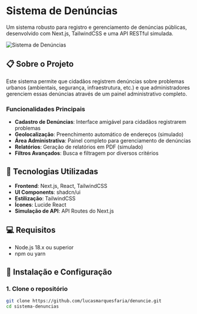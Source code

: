 # Sistema de Denúncias

Um sistema robusto para registro e gerenciamento de denúncias públicas, desenvolvido com Next.js, TailwindCSS e uma API RESTful simulada.

![Sistema de Denúncias](https://placeholder.svg?height=300&width=700)

## 📋 Sobre o Projeto

Este sistema permite que cidadãos registrem denúncias sobre problemas urbanos (ambientais, segurança, infraestrutura, etc.) e que administradores gerenciem essas denúncias através de um painel administrativo completo.

### Funcionalidades Principais

- **Cadastro de Denúncias**: Interface amigável para cidadãos registrarem problemas
- **Geolocalização**: Preenchimento automático de endereços (simulado)
- **Área Administrativa**: Painel completo para gerenciamento de denúncias
- **Relatórios**: Geração de relatórios em PDF (simulado)
- **Filtros Avançados**: Busca e filtragem por diversos critérios

## 🚀 Tecnologias Utilizadas

- **Frontend**: Next.js, React, TailwindCSS
- **UI Components**: shadcn/ui
- **Estilização**: TailwindCSS
- **Ícones**: Lucide React
- **Simulação de API**: API Routes do Next.js

## 💻 Requisitos

- Node.js 18.x ou superior
- npm ou yarn

## 🔧 Instalação e Configuração

### 1. Clone o repositório

```bash
git clone https://github.com/lucasmarquesfaria/denuncie.git
cd sistema-denuncias